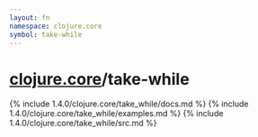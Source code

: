 ```yaml
---
layout: fn
namespace: clojure.core
symbol: take-while
---
```


# [clojure.core](../)/take-while

{% include 1.4.0/clojure.core/take_while/docs.md %}
{% include 1.4.0/clojure.core/take_while/examples.md %}
{% include 1.4.0/clojure.core/take_while/src.md %}

